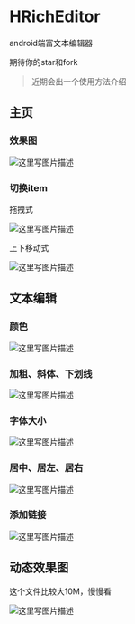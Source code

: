 # HRichEditor

android端富文本编辑器

期待你的star和fork


> 近期会出一个使用方法介绍

## 主页

### 效果图

![这里写图片描述](https://github.com/huangdali/HRichEditor/blob/master/images/home.png)

### 切换item

拖拽式

![这里写图片描述](https://github.com/huangdali/HRichEditor/blob/master/images/changitem.gif)

上下移动式

![这里写图片描述](https://github.com/huangdali/HRichEditor/blob/master/images/changitem1.gif)

## 文本编辑

### 颜色

![这里写图片描述](https://github.com/huangdali/HRichEditor/blob/master/images/color.png)

### 加粗、斜体、下划线

![这里写图片描述](https://github.com/huangdali/HRichEditor/blob/master/images/b.png)

### 字体大小

![这里写图片描述](https://github.com/huangdali/HRichEditor/blob/master/images/a.png)

### 居中、居左、居右

![这里写图片描述](https://github.com/huangdali/HRichEditor/blob/master/images/agin.png)


### 添加链接

![这里写图片描述](https://github.com/huangdali/HRichEditor/blob/master/images/link.png)

## 动态效果图

这个文件比较大10M，慢慢看

![这里写图片描述](https://github.com/huangdali/HRichEditor/blob/master/images/all.gif)






